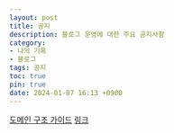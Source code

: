 ```yaml
---
layout: post
title: 공지
description: 블로그 운영에 대한 주요 공지사항
category:
- 나의 기록
- 블로그
tags: 공지
toc: true
pin: true
date: 2024-01-07 16:13 +0900
---
```

[도메인 구조 가이드](/posts/도메인-구조-가이드/)
[링크](https://developers.cloudflare.com/images/cloudflare-images/api-request/)
